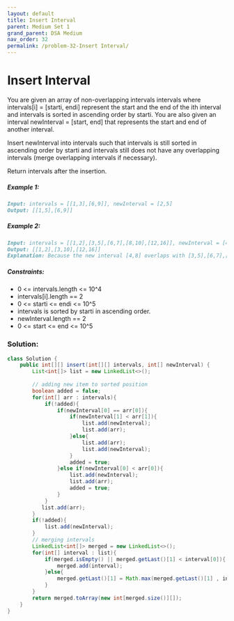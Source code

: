 ```yaml
---
layout: default
title: Insert Interval
parent: Medium Set 1
grand_parent: DSA Medium
nav_order: 32
permalink: /problem-32-Insert Interval/
---
```

# Insert Interval
You are given an array of non-overlapping intervals intervals where intervals[i] = [starti, endi] represent the start and the end of the ith interval and intervals is sorted in ascending order by starti. You are also given an interval newInterval = [start, end] that represents the start and end of another interval.

Insert newInterval into intervals such that intervals is still sorted in ascending order by starti and intervals still does not have any overlapping intervals (merge overlapping intervals if necessary).

Return intervals after the insertion.

##### Example 1:
```markdown
Input: intervals = [[1,3],[6,9]], newInterval = [2,5]
Output: [[1,5],[6,9]]
```
##### Example 2:
```markdown
Input: intervals = [[1,2],[3,5],[6,7],[8,10],[12,16]], newInterval = [4,8]
Output: [[1,2],[3,10],[12,16]]
Explanation: Because the new interval [4,8] overlaps with [3,5],[6,7],[8,10].
```
##### Constraints:
* 0 <= intervals.length <= 10^4
* intervals[i].length == 2
* 0 <= starti <= endi <= 10^5
* intervals is sorted by starti in ascending order.
* newInterval.length == 2
* 0 <= start <= end <= 10^5

### Solution: 
```java
class Solution {
    public int[][] insert(int[][] intervals, int[] newInterval) {
        List<int[]> list = new LinkedList<>();
        
        // adding new item to sorted position 
        boolean added = false;
        for(int[] arr : intervals){
            if(!added){
                if(newInterval[0] == arr[0]){
                    if(newInterval[1] < arr[1]){
                        list.add(newInterval);
                        list.add(arr);
                    }else{
                        list.add(arr);
                        list.add(newInterval);
                    }
                    added = true;
                }else if(newInterval[0] < arr[0]){
                    list.add(newInterval);
                    list.add(arr);
                    added = true;
                }
            }
           list.add(arr); 
        }
        if(!added){
            list.add(newInterval);
        }
        // merging intervals
        LinkedList<int[]> merged = new LinkedList<>();
        for(int[] interval : list){
            if(merged.isEmpty() || merged.getLast()[1] < interval[0]){
                merged.add(interval);
            }else{
                merged.getLast()[1] = Math.max(merged.getLast()[1] , interval[1]);
            }
        }
        return merged.toArray(new int[merged.size()][]);
    }
}
```